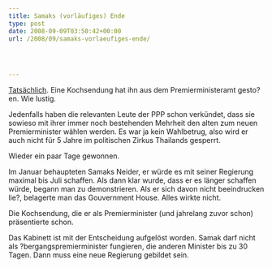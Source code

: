 ```yaml
---
title: Samaks (vorläufiges) Ende
type: post
date: 2008-09-09T03:50:42+00:00
url: /2008/09/samaks-vorlaeufiges-ende/




---
```

[Tatsächlich][1]. Eine Kochsendung hat ihn aus dem Premierministeramt gesto?en. Wie lustig.

Jedenfalls haben die relevanten Leute der <span class="caps">PPP</span> schon verkündet, dass sie sowieso mit ihrer immer noch bestehenden Mehrheit den alten zum neuen Premierminister wählen werden. Es war ja kein Wahlbetrug, also wird er auch nicht für 5 Jahre im politischen Zirkus Thailands gesperrt.

Wieder ein paar Tage gewonnen.

Im Januar behaupteten Samaks Neider, er würde es mit seiner Regierung maximal bis Juli schaffen. Als dann klar wurde, dass er es länger schaffen würde, begann man zu demonstrieren. Als er sich davon nicht beeindrucken lie?, belagerte man das Gouvernment House. Alles wirkte nicht.

Die Kochsendung, die er als Premierminister (und jahrelang zuvor schon) präsentierte schon.

Das Kabinett ist mit der Entscheidung aufgelöst worden. Samak darf nicht als ?bergangspremierminister fungieren, die anderen Minister bis zu 30 Tagen. Dann muss eine neue Regierung gebildet sein.

 [1]: http://www.nationmultimedia.com/2008/09/10/politics/politics_30083051.php
